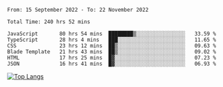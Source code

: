 <!--START_SECTION:waka-->

```text
From: 15 September 2022 - To: 22 November 2022

Total Time: 240 hrs 52 mins

JavaScript       80 hrs 54 mins  ████████▒░░░░░░░░░░░░░░░░   33.59 %
TypeScript       28 hrs 4 mins   ███░░░░░░░░░░░░░░░░░░░░░░   11.65 %
CSS              23 hrs 12 mins  ██▒░░░░░░░░░░░░░░░░░░░░░░   09.63 %
Blade Template   21 hrs 43 mins  ██▒░░░░░░░░░░░░░░░░░░░░░░   09.02 %
HTML             17 hrs 25 mins  █▓░░░░░░░░░░░░░░░░░░░░░░░   07.23 %
JSON             16 hrs 41 mins  █▓░░░░░░░░░░░░░░░░░░░░░░░   06.93 %
```

<!--END_SECTION:waka-->

[![Top Langs](https://github-readme-stats.vercel.app/api/top-langs/?username=mikhael7&layout=compact&theme=rose_pine)](https://github.com/anuraghazra/github-readme-stats)

<!--
**mikhael7/mikhael7** is a ✨ _special_ ✨ repository because its `README.md` (this file) appears on your GitHub profile.

Here are some ideas to get you started:

- 🔭 I’m currently working on ...
- 🌱 I’m currently learning ...
- 👯 I’m looking to collaborate on ...
- 🤔 I’m looking for help with ...
- 💬 Ask me about ...
- 📫 How to reach me: ...
- 😄 Pronouns: ...
- ⚡ Fun fact: ...
-->


